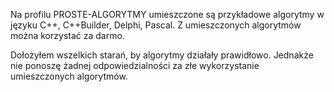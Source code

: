 Na profilu PROSTE-ALGORYTMY umieszczone są przykładowe algorytmy w języku C++, C++Builder, Delphi, Pascal. 
Z umieszczonych algorytmów można korzystać za darmo. 

Dołożyłem wszelkich starań, by algorytmy działały prawidłowo. 
Jednakże nie ponoszę żadnej odpowiedzialności za złe wykorzystanie umieszczonych algorytmów.  
